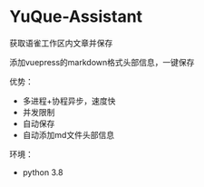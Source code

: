 # YuQue-Assistant
获取语雀工作区内文章并保存

添加vuepress的markdown格式头部信息，一键保存

优势：
  - 多进程+协程异步，速度快
  - 并发限制
  - 自动保存
  - 自动添加md文件头部信息

环境：
  - python 3.8
